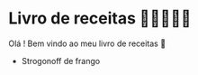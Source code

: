 # Livro de receitas :book::man_cook::woman_cook:

Olá ! Bem vindo ao meu livro de receitas :wave:

- Strogonoff de frango